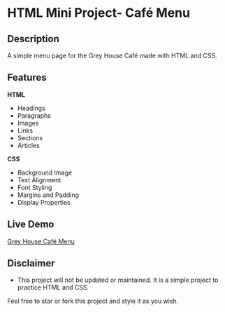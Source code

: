 # HTML Mini Project- Café Menu

## Description

A simple menu page for the Grey House Café made with HTML and CSS.

## Features

**HTML**

-   Headings
-   Paragraphs
-   Images
-   Links
-   Sections
-   Articles

**CSS**

-   Background Image
-   Text Alignment
-   Font Styling
-   Margins and Padding
-   Display Properties

## Live Demo

[Grey House Café Menu](https://eddking-qs.github.io/CSS-Mini_Projects-Cafe_Menu/)

## Disclaimer

-   This project will not be updated or maintained. It is a simple project to practice HTML and CSS.

Feel free to star or fork this project and style it as you wish.
